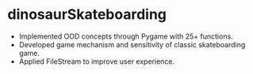 # dinosaurSkateboarding

- Implemented OOD concepts through Pygame with 25+ functions.
- Developed game mechanism and sensitivity of classic skateboarding game.
- Applied FileStream to improve user experience.
